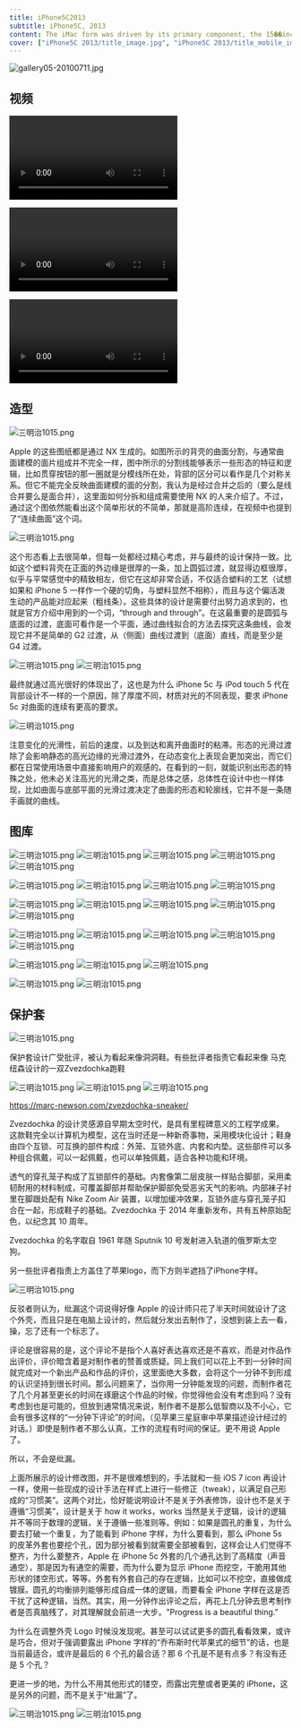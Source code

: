 ```yaml
---
title: iPhone5C2013
subtitle: iPhone5C, 2013
content: The iMac form was driven by its primary component, the 15��inch blown-glass cathode ray tube.
cover: ["iPhone5C 2013/title_image.jpg", "iPhone5C 2013/title_mobile_image.jpg"]
---
```


![gallery05-20100711.jpg](./hero_5c_blue_2x.png)

## 视频

<video src="./iphone5c-designed-together-cc-us-20131011_848x480.mp4" controls="controls"></video>

<video src="./iphone5c-feature-cc-us-20131003_848x480.mp4" controls="controls"></video>

<video src="./iphone5c-plastic-perfected-cc-us-20131011_1920x1080h.mp4" controls="controls"></video>

## 造型

![三明治1015.png](./1b7bf09dd9321a7a6e50a52f6d217410_b.jpg)

Apple 的这些图纸都是通过 NX 生成的。如图所示的背壳的曲面分割，与通常曲面建模的面片组成并不完全一样，图中所示的分割线能够表示一些形态的特征和逻辑，比如贯穿按钮的那一圈就是分模线所在处，背部的区分可以看作是几个对称关系。但它不能完全反映曲面建模的面的分割，我认为是经过合并之后的（要么是线合并要么是面合并），这里面如何分拆和组成需要使用 NX 的人来介绍了。不过，通过这个图依然能看出这个简单形状的不简单，那就是高阶连续，在视频中也提到了“连续曲面”这个词。

![三明治1015.png](./d7ab6878ab229b12f4ab8335bc2e28c3_1440w.webp)

这个形态看上去很简单，但每一处都经过精心考虑，并与最终的设计保持一致。比如这个塑料背壳在正面的外边缘是很厚的一条，加上圆弧过渡，就显得边框很厚，似乎与平常感觉中的精致相左，但它在这却非常合适，不仅适合塑料的工艺（试想如果和 iPhone 5 一样作一个硬的切角，与塑料显然不相称），而且与这个偏活泼生动的产品能对应起来（粗线条）。这些具体的设计是需要付出努力追求到的，也就是官方介绍中用到的一个词，“through and through”。在这最重要的是圆弧与底面的过渡，底面可看作是一个平面，通过曲线拟合的方法去探究这条曲线，会发现它并不是简单的 G2 过渡，从（侧面）曲线过渡到（底面）直线，而是至少是 G4 过渡。

![三明治1015.png](./c61b05f55d68ae7fe9a9738ac7c638c2_1440w.webp)
![三明治1015.png](./7fb440c0eaf1cbc0c093e07be94644f1_1440w.webp)

最终就通过高光很好的体现出了，这也是为什么 iPhone 5c 与 iPod touch 5 代在背部设计不一样的一个原因，除了厚度不同，材质对光的不同表现，要求 iPhone 5c 对曲面的连续有更高的要求。

![三明治1015.png](./gfZiH70.gif)

注意变化的光滑性，前后的速度，以及到达和离开曲面时的粘滞。形态的光滑过渡除了会影响静态的高光边缘的光滑过渡外，在动态变化上表现会更加突出，而它们都在日常使用场景中直接影响用户的观感的。在看到的一刻，就能识别出形态的特殊之处，他未必关注高光的光滑之类，而是总体之感，总体性在设计中也一样体现，比如曲面与底部平面的光滑过渡决定了曲面的形态和轮廓线，它并不是一条随手画就的曲线。

## 图库

![三明治1015.png](./design_gallery_slide_blue.jpg)
![三明治1015.png](./design_gallery_slide_green.jpg)
![三明治1015.png](./design_gallery_slide_pink.jpg)
![三明治1015.png](./design_gallery_slide_white.jpg)
![三明治1015.png](./design_gallery_slide_yellow.jpg)

![三明治1015.png](./hero_5c_green_2x.png)
![三明治1015.png](./hero_5c_pink_2x.png)
![三明治1015.png](./hero_5c_white_2x.png)
![三明治1015.png](./hero_5c_yellow_2x.png)

![三明治1015.png](./band_plastics_device_blue.jpg)
![三明治1015.png](./band_plastics_device_green.jpg)
![三明治1015.png](./band_plastics_device_pink.jpg)
![三明治1015.png](./band_plastics_device_white.jpg)
![三明治1015.png](./band_plastics_device_yellow.jpg)

![三明治1015.png](./home_iphone5c_hero_blue_large_2x.png)
![三明治1015.png](./home_iphone5c_hero_green_large_2x.png)
![三明治1015.png](./home_iphone5c_hero_pink_large_2x.png)
![三明治1015.png](./home_iphone5c_hero_white_large_2x.png)
![三明治1015.png](./home_iphone5c_hero_yellow_large_2x.png)

![三明治1015.png](./iPhone5c_34L_AllColors_PRINT.png)
![三明治1015.png](./iPhone5c_Backs-Cases_PRINT.png)
![三明治1015.png](./hero_5c_yellow_2x.png)

![三明治1015.png](./band_device_white.jpg)
![三明治1015.png](./lte_wireless.png)

## 保护套

![三明治1015.png](./iPhone5c_Backs-Cases_PRINT.png)

保护套设计广受批评，被认为看起来像洞洞鞋。有些批评者指责它看起来像 马克纽森设计的一双Zvezdochka跑鞋

![三明治1015.png](./Zvezdochka_01.jpg.3840x2160_q90_crop.jpg)
![三明治1015.png](./Zvezdochka_03.jpg.3840x2160_q90_crop.jpg)
![三明治1015.png](./Zvezdochka_02.jpg.3840x2160_q90_crop.jpg)

https://marc-newson.com/zvezdochka-sneaker/

Zvezdochka 的设计灵感源自早期太空时代，是具有里程碑意义的工程学成果。这款鞋完全以计算机为模型，这在当时还是一种新奇事物，采用模块化设计；鞋身由四个互锁、可互换的部件构成：外笼、互锁外底、内套和内垫。这些部件可以多种组合佩戴，可以一起佩戴，也可以单独佩戴，适合各种功能和环境。

透气的穿孔笼子构成了互锁部件的基础。内套像第二层皮肤一样贴合脚部，采用柔韧耐用的材料制成，可覆盖脚部并帮助保护脚部免受恶劣天气的影响。内部袜子衬里在脚跟处配有 Nike Zoom Air 装置，以增加缓冲效果，互锁外底与穿孔笼子扣合在一起，形成鞋子的基础。Zvezdochka 于 2014 年重新发布，共有五种原始配色，以纪念其 10 周年。

Zvezdochka 的名字取自 1961 年随 Sputnik 10 号发射进入轨道的俄罗斯太空狗。

另一些批评者指责上方盖住了苹果logo，而下方则半遮挡了iPhone字样。

![三明治1015.png](./e3a9949632ec5b005b8901e91b13e75a_b.jpg)

反驳者则认为，纰漏这个词说得好像 Apple 的设计师只花了半天时间就设计了这个外壳，而且只是在电脑上设计的，然后就分发出去制作了，没想到装上去一看，操，忘了还有一个标志了。

评论是很容易的是，这个评论不是指个人喜好表达喜欢还是不喜欢，而是对作品作出评价，评价暗含着是对制作者的赞善或质疑。同上我们可以花上不到一分钟时间就完成对一个新出产品和作品的评价，这里面绝大多数，会将这个一分钟不到形成的认识坚持到很长时间。那么问题来了，当你用一分钟能发现的问题，而制作者花了几个月甚至更长的时间在琢磨这个作品的时候，你觉得他会没有考虑到吗？没有考虑到也是可能的，但放到通常情况来说，制作者不是那么低智商以及不小心，它会有很多这样的“一分钟下评论”的时间，（见苹果三星庭审中苹果描述设计经过的对话。）即使是制作者不那么认真，工作的流程有时间的保证。更不用说 Apple 了。

所以，不会是纰漏。

上面所展示的设计修改图，并不是很难想到的，手法就和一些 iOS 7 icon 再设计一样，使用一些现成的设计手法在样式上进行一些修正（tweak），以满足自己形成的“习惯美”。这两个对比，恰好能说明设计不是关于外表修饰，设计也不是关于遵循“习惯美”，设计是关于 how it works，works 当然是关于逻辑，设计的逻辑并不等同于数理的逻辑，关于遵循一些准则等。例如：如果是圆孔的重复，为什么要去打破一个重复，为了能看到 iPhone 字样，为什么要看到，那么 iPhone 5s 的皮革外套也要挖个孔，因为部分被看到就需要全部被看到，这样会让人们觉得不整齐，为什么要整齐，Apple 在 iPhone 5c 外套的几个通孔达到了高精度（声音通空），那是因为有通空的需要，而为什么要为显示 iPhone 而挖空，干脆用其他形状的镂空形式，等等。外套有外套自己的存在逻辑，比如可以不挖空，直接做成镀膜。圆孔的均衡排列能够形成自成一体的逻辑，而要看全 iPhone 字样在这是否干扰了这种逻辑，当然。其实，用一分钟作出评论之后，再花上几分钟去思考制作者是否真脑残了，对其理解就会前进一大步。"Progress is a beautiful thing."

为什么在调整外壳 Logo 时候没发现呢。甚至可以试试更多的圆孔看看效果，或许是巧合，但对于强调要露出 iPhone 字样的“乔布斯时代苹果式的细节”的话，也是当前最适合，或许是最后的 6 个孔的最合适？那 6 个孔是不是有点多？有没有还是 5 个孔？

更进一步的地，为什么不用其他形式的镂空，而露出完整或者更美的 iPhone，这是另外的问题，而不是关于“纰漏”了。

![三明治1015.png](./band_cases_device_back.png)
![三明治1015.png](./band_cases_device_front.png)
